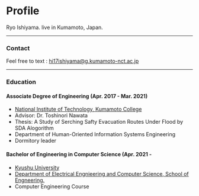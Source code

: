 <!-- # ishiyeahman.github.io -->

# Profile

Ryo Ishiyama.
live in Kumamoto, Japan.

---

### Contact
Feel free to text : hi17ishiyama@g.kumamoto-nct.ac.jp

---
### Education
#### Associate Degree of Engineering (Apr. 2017 - Mar. 2021)
 * [National Institute of Technology, Kumamoto College](https://kumamoto-nct.ac.jp/)
 * Advisor: Dr. Toshinori Nawata
 * Thesis: A Study of Serching Safty Evacuation Routes Under Flood by SDA Alogorithm
 * Department of Human-Oriented Information Systems Engineering
 * Dormitory leader

#### Bachelor of Engineering in Computer Science (Apr. 2021 - 
 * [Kyushu University](https://www.kyushu-u.ac.jp/ja/)
 * [Department of Electrical Engnieering and Computer Science, School of Engneering.](https://www.eecs.kyushu-u.ac.jp/)
 * Computer Engineering Course





